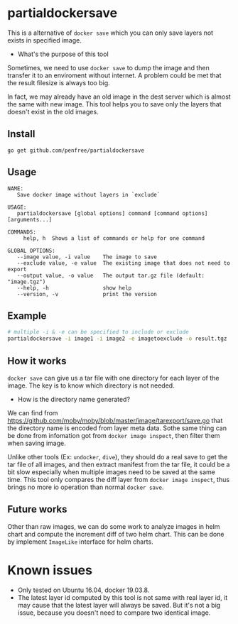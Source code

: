 # partialdockersave

This is a alternative of `docker save` which you can only save layers not exists in specified image.

* What's the purpose of this tool

Sometimes, we need to use `docker save` to dump the image and then transfer it to an enviroment without internet. A problem could be met that the result filesize is always too big.

In fact, we may already have an old image in the dest server which is almost the same with new image. This tool helps you to save only the layers that doesn't exist in the old images.

## Install

```
go get github.com/penfree/partialdockersave
```

## Usage

```
NAME:
   Save docker image without layers in `exclude`

USAGE:
   partialdockersave [global options] command [command options] [arguments...]

COMMANDS:
     help, h  Shows a list of commands or help for one command

GLOBAL OPTIONS:
   --image value, -i value    The image to save
   --exclude value, -e value  The existing image that does not need to export
   --output value, -o value   The output tar.gz file (default: "image.tgz")
   --help, -h                 show help
   --version, -v              print the version
```

## Example

```bash
# multiple -i & -e can be specified to include or exclude
partialdockersave -i image1 -i image2 -e imagetoexclude -o result.tgz
```

## How it works

`docker save` can give us a tar file with one directory for each layer of the image. The key is to know which directory is not needed.

* How is the directory name generated?

We can find from https://github.com/moby/moby/blob/master/image/tarexport/save.go that the directory name is encoded from layer meta data. Sothe same thing can be done from infomation got from `docker image inspect`, then filter them when saving image.

Unlike other tools (Ex: `undocker`, `dive`), they should do a real save to get the tar file of all images, and then extract manifest from the tar file, it could be a bit slow especially when multiple images need to be saved at the same time.  This tool only compares the diff layer from `docker image inspect`,  thus brings no more io operation than normal `docker save`.

## Future works

Other than raw images, we can do some work to analyze images in helm chart and compute the increment diff of two helm chart.
This can be done by implement `ImageLike` interface for helm charts.

# Known issues

* Only tested on Ubuntu 16.04, docker 19.03.8.
* The latest layer id computed by this tool is not same with real layer id, it may cause that the latest layer will always be saved. But it's not a big issue, because you doesn't need to compare two identical image.
